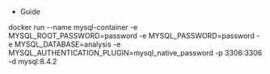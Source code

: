 - Guide

docker run --name mysql-container -e MYSQL_ROOT_PASSWORD=password -e MYSQL_PASSWORD=password -e MYSQL_DATABASE=analysis -e MYSQL_AUTHENTICATION_PLUGIN=mysql_native_password -p 3306:3306 -d mysql:8.4.2